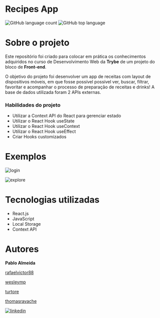 # Recipes App
![GitHub language count](https://img.shields.io/github/languages/count/pabloalmeidac/recipes-app)
![GitHub top language](https://img.shields.io/github/languages/top/pabloalmeidac/recipes-app)

# Sobre o projeto

Este repositório foi criado para colocar em prática os conhecimentos adquiridos no curso de Desenvolvimento Web da **Trybe** de um projeto do bloco de **Front-end**.

O objetivo do projeto foi desenvolver um app de receitas com layout de dispositivos móveis, em que fosse possível possível ver, buscar, filtrar, favoritar e acompanhar o processo de preparação de receitas e drinks! A base de dados utilizada foram 2 APIs externas.

### Habilidades do projeto

- Utilizar a Context API do React para gerenciar estado
- Utilizar o React Hook useState
- Utilizar o React Hook useContext
- Utilizar o React Hook useEffect
- Criar Hooks customizados

# Exemplos

![login](https://raw.githubusercontent.com/pabloalmeidac/recipes-app/pabloalmeidac/src/images/recipes-app-login.png)

![explore](https://raw.githubusercontent.com/pabloalmeidac/recipes-app/pabloalmeidac/src/images/recipes-app-explore.png)



# Tecnologias utilizadas

- React.js
- JavaScript
- Local Storage
- Context API

# Autores
**Pablo Almeida**

[rafaelvictor88](https://github.com/rafaelvictor88)

[wesleymp](https://github.com/wesleymp)

[turtore](https://github.com/turtore)

[thomasravache](https://github.com/thomasravache)


<div
  style="display: inline-block"
  align="left"     
>
  <a href="https://www.linkedin.com/in/pabloalmeidac/" target="_blank">
    <img
      align="center"
      alt="linkedin"
      src="https://img.shields.io/badge/LinkedIn-0077B5?style=for-the-badge&logo=linkedin&logoColor=white"
    />
  </a>
</div>
